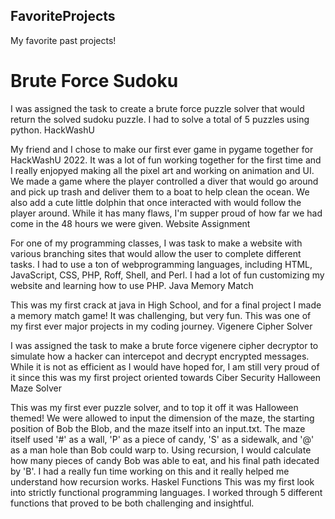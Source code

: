 ## FavoriteProjects
My favorite past projects!

# Brute Force Sudoku

I was assigned the task to create a brute force puzzle solver that would return the solved sudoku puzzle. I had to solve a total of 5 puzzles using python.
HackWashU

My friend and I chose to make our first ever game in pygame together for HackWashU 2022. It was a lot of fun working together for the first time and I really enjopyed making all the pixel art and working on animation and UI. We made a game where the player controlled a diver that would go around and pick up trash and deliver them to a boat to help clean the ocean. We also add a cute little dolphin that once interacted with would follow the player around. While it has many flaws, I'm supper proud of how far we had come in the 48 hours we were given.
Website Assignment

For one of my programming classes, I was task to make a website with various branching sites that would allow the user to complete different tasks. I had to use a ton of webprogramming languages, including HTML, JavaScript, CSS, PHP, Roff, Shell, and Perl. I had a lot of fun customizing my website and learning how to use PHP.
Java Memory Match

This was my first crack at java in High School, and for a final project I made a memory match game! It was challenging, but very fun. This was one of my first ever major projects in my coding journey.
Vigenere Cipher Solver

I was assigned the task to make a brute force vigenere cipher decryptor to simulate how a hacker can intercepot and decrypt encrypted messages. While it is not as efficient as I would have hoped for, I am still very proud of it since this was my first project oriented towards Ciber Security
Halloween Maze Solver

This was my first ever puzzle solver, and to top it off it was Halloween themed! We were allowed to input the dimension of the maze, the starting position of Bob the Blob, and the maze itself into an input.txt. The maze itself used '#' as a wall, 'P' as a piece of candy, 'S' as a sidewalk, and '@' as a man hole than Bob could warp to. Using recursion, I would calculate how many pieces of candy Bob was able to eat, and his final path idecated by 'B'. I had a really fun time working on this and it really helped me understand how recursion works.
Haskel Functions
This was my first look into strictly functional programming languages. I worked through 5 different functions that proved to be both challenging and insightful.
